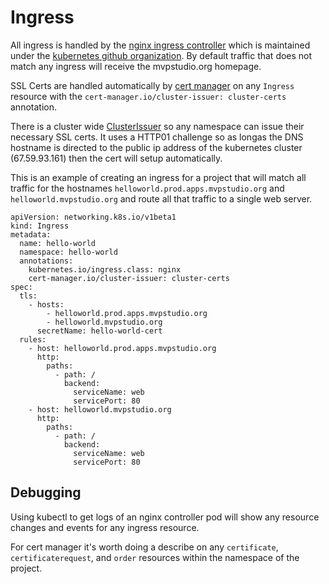 # Ingress

All ingress is handled by the [nginx ingress controller](https://kubernetes.github.io/ingress-nginx/) which is maintained under the [kubernetes github organization](https://github.com/kubernetes/ingress-nginx/). By default traffic that does not match any ingress will receive the mvpstudio.org homepage.

SSL Certs are handled automatically by [cert manager](https://cert-manager.io/) on any `Ingress` resource with the `cert-manager.io/cluster-issuer: cluster-certs` annotation.

There is a cluster wide [ClusterIssuer](../running/cert-manager/cluster-issuer.yaml) so any namespace can issue their necessary SSL certs. It uses a HTTP01 challenge so as longas the DNS hostname is directed to the public ip address of the kubernetes cluster (67.59.93.161) then the cert will setup automatically.

This is an example of creating an ingress for a project that will match all traffic for the hostnames `helloworld.prod.apps.mvpstudio.org` and `helloworld.mvpstudio.org` and route all that traffic to a single web server.
```
apiVersion: networking.k8s.io/v1beta1
kind: Ingress
metadata:
  name: hello-world
  namespace: hello-world
  annotations:
    kubernetes.io/ingress.class: nginx
    cert-manager.io/cluster-issuer: cluster-certs
spec:
  tls:
    - hosts:
        - helloworld.prod.apps.mvpstudio.org
        - helloworld.mvpstudio.org
      secretName: hello-world-cert
  rules:
    - host: helloworld.prod.apps.mvpstudio.org
      http:
        paths:
          - path: /
            backend:
              serviceName: web
              servicePort: 80
    - host: helloworld.mvpstudio.org
      http:
        paths:
          - path: /
            backend:
              serviceName: web
              servicePort: 80
```

## Debugging

Using kubectl to get logs of an nginx controller pod will show any resource changes and events for any ingress resource.

For cert manager it's worth doing a describe on any `certificate`, `certificaterequest`, and `order` resources within the namespace of the project.
